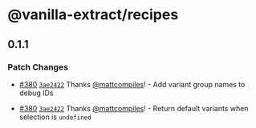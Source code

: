 # @vanilla-extract/recipes

## 0.1.1
### Patch Changes



- [#380](https://github.com/seek-oss/vanilla-extract/pull/380) [`3ae2422`](https://github.com/seek-oss/vanilla-extract/commit/3ae24220e2187475561e0be54631558076370fa4) Thanks [@mattcompiles](https://github.com/mattcompiles)! - Add variant group names to debug IDs



- [#380](https://github.com/seek-oss/vanilla-extract/pull/380) [`3ae2422`](https://github.com/seek-oss/vanilla-extract/commit/3ae24220e2187475561e0be54631558076370fa4) Thanks [@mattcompiles](https://github.com/mattcompiles)! - Return default variants when selection is `undefined`
